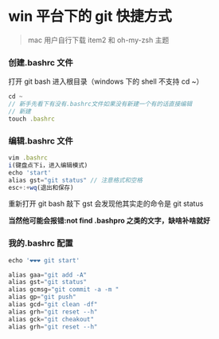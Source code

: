 # win 平台下的 git 快捷方式

> mac 用户自行下载 item2 和 oh-my-zsh 主题

### 创建.bashrc 文件

打开 git bash 进入根目录（windows 下的 shell 不支持 cd ~）

```js
cd ~
// 新手先看下有没有.bashrc文件如果没有新建一个有的话直接编辑
// 新建
touch .bashrc
```

### 编辑.bashrc 文件

```js
vim .bashrc
i(键盘点下i，进入编辑模式)
echo 'start'
alias gst="git status" // 注意格式和空格
esc+:+wq(退出和保存)
```

重新打开 git bash 敲下 gst 会发现他其实走的命令是 git status

**当然他可能会报错:not find .bashpro 之类的文字，缺啥补啥就好**

### 我的.bashrc 配置

```js
echo '❤❤❤ git start'

alias gaa="git add -A"
alias gst="git status"
alias gcmsg="git commit -a -m "
alias gp="git push"
alias gcd="git clean -df"
alias grh="git reset --h"
alias gck="git cheakout"
alias grh="git reset --h"

```
